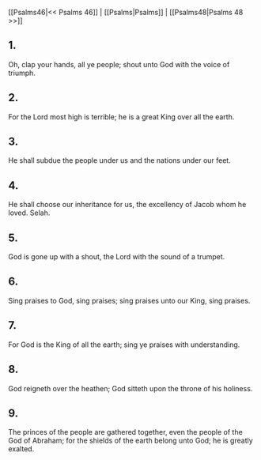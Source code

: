 [[Psalms46|<< Psalms 46]] | [[Psalms|Psalms]] | [[Psalms48|Psalms 48 >>]]
## 1.
Oh, clap your hands, all ye people; shout unto God with the voice of triumph.
## 2.
For the Lord most high is terrible; he is a great King over all the earth.
## 3.
He shall subdue the people under us and the nations under our feet.
## 4.
He shall choose our inheritance for us, the excellency of Jacob whom he loved. Selah.
## 5.
God is gone up with a shout, the Lord with the sound of a trumpet.
## 6.
Sing praises to God, sing praises; sing praises unto our King, sing praises.
## 7.
For God is the King of all the earth; sing ye praises with understanding.
## 8.
God reigneth over the heathen; God sitteth upon the throne of his holiness.
## 9.
The princes of the people are gathered together, even the people of the God of Abraham; for the shields of the earth belong unto God; he is greatly exalted.


